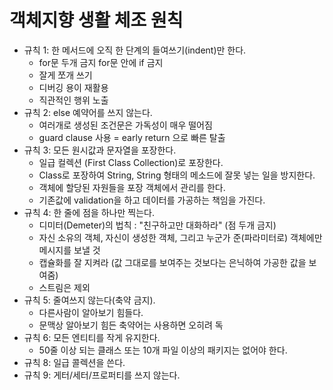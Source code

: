 # 객체지향 생활 체조 원칙

- 규칙 1: 한 메서드에 오직 한 단계의 들여쓰기(indent)만 한다.
  - for문 두개 금지 for문 안에 if 금지
  - 잘게 쪼개 쓰기
  - 디버깅 용이 재활용
  - 직관적인 행위 노출
- 규칙 2: else 예약어를 쓰지 않는다.
  - 여러개로 생성된 조건문은 가독성이 매우 떨어짐
  - guard clause 사용 = early return 으로 빠른 탈출
- 규칙 3: 모든 원시값과 문자열을 포장한다.
  - 일급 컬렉션 (First Class Collection)로 포장한다.
  - Class로 포장하여 String, String 형태의 메소드에 잘못 넣는 일을 방지한다.
  - 객체에 할당된 자원들을 포장 객체에서 관리를 한다.
  - 기존값에 validation을 하고 데이터를 가공하는 책임을 가진다.
- 규칙 4: 한 줄에 점을 하나만 찍는다.
  - 디미터(Demeter)의 법칙 : "친구하고만 대화하라" (점 두개 금지)
  - 자신 소유의 객체, 자신이 생성한 객체, 그리고 누군가 준(파라미터로) 객체에만 메시지를 보낼 것
  - 캡슐화를 잘 지켜라 (값 그대로를 보여주는 것보다는 은닉하여 가공한 값을 보여줌)
  - 스트림은 제외
- 규칙 5: 줄여쓰지 않는다(축약 금지).
  - 다른사람이 알아보기 힘들다.
  - 문맥상 알아보기 힘든 축약어는 사용하면 오히려 독
- 규칙 6: 모든 엔티티를 작게 유지한다.
  - 50줄 이상 되는 클래스 또는 10개 파일 이상의 패키지는 없어야 한다.
- 규칙 8: 일급 콜렉션을 쓴다.
- 규칙 9: 게터/세터/프로퍼티를 쓰지 않는다.
